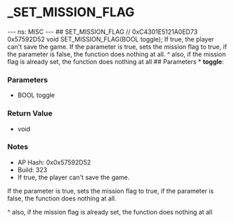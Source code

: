 # _SET_MISSION_FLAG

--- ns: MISC --- ## SET_MISSION_FLAG  // 0xC4301E5121A0ED73 0x57592D52 void SET_MISSION_FLAG(BOOL toggle);  If true, the player can't save the game. If the parameter is true, sets the mission flag to true, if the parameter is false, the function does nothing at all. ^ also, if the mission flag is already set, the function does nothing at all  ## Parameters * **toggle**:

### Parameters
* BOOL toggle

### Return Value
* void

### Notes
* AP Hash: 0x0x57592D52
* Build: 323
* If true, the player can't save the game. 


If the parameter is true, sets the mission flag to true, if the parameter is false, the function does nothing at all.

^ also, if the mission flag is already set, the function does nothing at all

